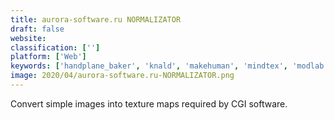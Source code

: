 ```yaml
---
title: aurora-software.ru NORMALIZATOR
draft: false 
website: 
classification: ['']
platform: ['Web']
keywords: ['handplane_baker', 'knald', 'makehuman', 'mindtex', 'modlab', 'nvidia_melody', 'pixplant', 'substance_b2m', 'substance_designer', 'xnormal']
image: 2020/04/aurora-software.ru-NORMALIZATOR.png
---
```

Convert simple images into texture maps required by CGI software.